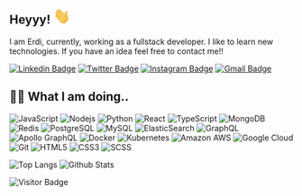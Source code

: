 ## Heyyy! <img src="https://raw.githubusercontent.com/erdkse/erdkse/main/wave.gif" width="30px">

I am Erdi, currently, working as a fullstack developer. I like to learn new technologies. If you have an idea feel free to contact me!!

[![Linkedin Badge](https://img.shields.io/badge/-erdkse-blue?style=flat-square&logo=Linkedin&logoColor=white&link=https://www.linkedin.com/in/erdkse/)](https://www.linkedin.com/in/erdkse/)
[![Twitter Badge](https://img.shields.io/badge/-eqeeqs-1DA1F2?style=flat-square&logo=twitter&logoColor=white&link=https://twitter.com/eqeeqs/)](https://twitter.com/eqeeqs)
[![Instagram Badge](https://img.shields.io/badge/-erdkse-8a3ab9?style=flat-square&logo=instagram&logoColor=white&link=https://instagram.com/erdkse/)](https://instagram.com/erdkse)
[![Gmail Badge](https://img.shields.io/badge/-erdikose8@gmail.com-BB001B?style=flat-square&logo=Gmail&logoColor=white&link=mailto:erdikose8@gmail.com)](mailto:erdikose8@gmail.com)

## 👨‍💻 What I am doing..

![JavaScript](https://img.shields.io/badge/-JavaScript-323330?style=flat-square&logo=javascript&logoColor=white)
![Nodejs](https://img.shields.io/badge/-Nodejs-68a063?style=flat-square&logo=Node.js&logoColor=white)
![Python](https://img.shields.io/badge/-Python-4B8BBE?style=flat-square&logo=Python&logoColor=white)
![React](https://img.shields.io/badge/-React-323330?style=flat-square&logo=react&logoColor=white)
![TypeScript](https://img.shields.io/badge/-TypeScript-007ACC?style=flat-square&logo=typescript&logoColor=white)
![MongoDB](https://img.shields.io/badge/-MongoDB-4DB33D?style=flat-square&logo=mongodb&logoColor=white)
![Redis](https://img.shields.io/badge/-Redis-D82C20?style=flat-square&logo=Redis&logoColor=white)
![PostgreSQL](https://img.shields.io/badge/-PostgreSQL-336791?style=flat-square&logo=postgresql&logoColor=white)
![MySQL](https://img.shields.io/badge/-MySQL-00758F?style=flat-square&logo=mysql&logoColor=white)
![ElasticSearch](https://img.shields.io/badge/-ElasticSearch-005571?style=flat-square&logo=elasticsearch&logoColor=white)
![GraphQL](https://img.shields.io/badge/-GraphQL-E10098?style=flat-square&logo=graphql&logoColor=white)
![Apollo GraphQL](https://img.shields.io/badge/-Apollo%20GraphQL-311C87?style=flat-square&logo=apollo-graphql&logoColor=white)
![Docker](https://img.shields.io/badge/-Docker-384d54?style=flat-square&logo=docker&logoColor=white)
![Kubernetes](https://img.shields.io/badge/-Kubernetes-326ce5?style=flat-square&logo=kubernetes&logoColor=white)
![Amazon AWS](https://img.shields.io/badge/Amazon%20AWS-FF9900?style=flat-square&logo=amazon-aws&logoColor=white)
![Google Cloud](https://img.shields.io/badge/Google%20Cloud-4285F4?style=flat-square&logo=google-cloud&logoColor=white)
![Git](https://img.shields.io/badge/-Git-f34f29?style=flat-square&logo=git&logoColor=white)
![HTML5](https://img.shields.io/badge/-HTML5-f06529?style=flat-square&logo=html5&logoColor=white)
![CSS3](https://img.shields.io/badge/-CSS3-264de4?style=flat-square&logo=css3&logoColor=white)
![SCSS](https://img.shields.io/badge/-SCSS-CC6699?style=flat-square&logo=sass&logoColor=white)

![Top Langs](https://github-readme-stats.vercel.app/api/top-langs/?username=erdkse&count_private=true&show_icons=true&include_all_commits=true&layout=compact&hide_border=true&langs_count=10)
![Github Stats](https://github-readme-stats.vercel.app/api?username=erdkse&count_private=true&show_icons=true&include_all_commits=true&custom_title=erdkse%27s%20github%20stats&hide_border=true&line_height=28)

![Visitor Badge](https://visitor-badge.laobi.icu/badge?page_id=erdkse.erdkse)

